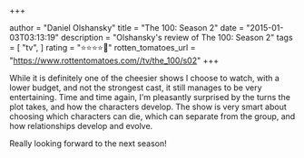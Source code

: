 +++

author = "Daniel Olshansky"
title = "The 100: Season 2"
date = "2015-01-03T03:13:19"
description = "Olshansky's review of The 100: Season 2"
tags = [
    "tv",
]
rating = "⭐⭐⭐⭐🌟"
rotten_tomatoes_url = "https://www.rottentomatoes.com//tv/the_100/s02"
+++

While it is definitely one of the cheesier shows I choose to watch, with a lower budget, and not the strongest cast, it still manages to be very entertaining. Time and time again, I'm pleasantly surprised by the turns the plot takes, and how the characters develop. The show is very smart about choosing which characters can die, which can separate from the group, and how relationships develop and evolve. 

Really looking forward to the next season!

